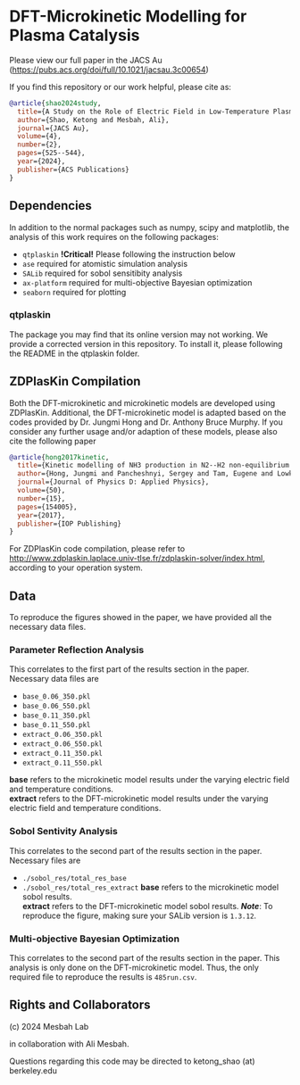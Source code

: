 # DFT-Microkinetic Modelling for Plasma Catalysis

Please view our full paper in the JACS Au (https://pubs.acs.org/doi/full/10.1021/jacsau.3c00654)

If you find this repository or our work helpful, please cite as:
``` bibtex
@article{shao2024study,
  title={A Study on the Role of Electric Field in Low-Temperature Plasma Catalytic Ammonia Synthesis via Integrated Density Functional Theory and Microkinetic Modeling},
  author={Shao, Ketong and Mesbah, Ali},
  journal={JACS Au},
  volume={4},
  number={2},
  pages={525--544},
  year={2024},
  publisher={ACS Publications}
}
```

## Dependencies
In addition to the normal packages such as numpy, scipy and matplotlib, the analysis of this work requires on the following packages:

* `qtplaskin` **!Critical!** Please following the instruction below
* `ase` required for atomistic simulation analysis
* `SALib` required for sobol sensitibity analysis
* `ax-platform` required for multi-objective Bayesian optimization
* `seaborn` required for plotting

### qtplaskin
The package you may find that its online version may not working. We provide a corrected version in this repository. To install it, please following the README in the qtplaskin folder.

## ZDPlasKin Compilation
Both the DFT-microkinetic and microkinetic models are developed using ZDPlasKin. Additional, the DFT-microkinetic model is adapted based on the codes provided by Dr. Jungmi Hong and Dr. Anthony Bruce Murphy. If you consider any further usage and/or adaption of these models, please also cite the following paper
``` bibtex
@article{hong2017kinetic,
  title={Kinetic modelling of NH3 production in N2--H2 non-equilibrium atmospheric-pressure plasma catalysis},
  author={Hong, Jungmi and Pancheshnyi, Sergey and Tam, Eugene and Lowke, John J and Prawer, Steven and Murphy, Anthony B},
  journal={Journal of Physics D: Applied Physics},
  volume={50},
  number={15},
  pages={154005},
  year={2017},
  publisher={IOP Publishing}
}
```

For ZDPlasKin code compilation, please refer to http://www.zdplaskin.laplace.univ-tlse.fr/zdplaskin-solver/index.html, according to your operation system.

## Data
To reproduce the figures showed in the paper, we have provided all the necessary data files.
### Parameter Reflection Analysis
This correlates to the first part of the results section in the paper. Necessary data files are
* `base_0.06_350.pkl`
* `base_0.06_550.pkl`
* `base_0.11_350.pkl`
* `base_0.11_550.pkl`
* `extract_0.06_350.pkl`
* `extract_0.06_550.pkl`
* `extract_0.11_350.pkl`
* `extract_0.11_550.pkl`

**base** refers to the microkinetic model results under the varying electric field and temperature conditions.\
**extract** refers to the DFT-microkinetic model results under the varying electric field and temperature conditions.

### Sobol Sentivity Analysis
This correlates to the second part of the results section in the paper. Necessary files are
* `./sobol_res/total_res_base`
* `./sobol_res/total_res_extract`
**base** refers to the microkinetic model sobol results.\
**extract** refers to the DFT-microkinetic model sobol results.
***Note***: To reproduce the figure, making sure your SALib version is `1.3.12`.

### Multi-objective Bayesian Optimization
This correlates to the second part of the results section in the paper. This analysis is only done on the DFT-microkinetic model. Thus, the only required file to reproduce the results is `485run.csv`.

## Rights and Collaborators
(c) 2024 Mesbah Lab

in collaboration with Ali Mesbah.

Questions regarding this code may be directed to ketong_shao (at) berkeley.edu
